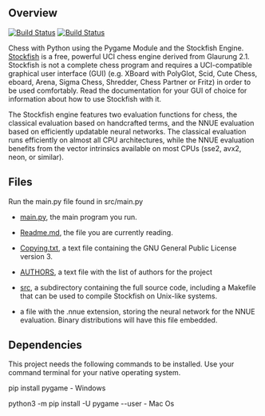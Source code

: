 ## Overview

[![Build Status](https://github.com/official-stockfish/Stockfish/actions/workflows/stockfish.yml/badge.svg)](https://github.com/official-stockfish/Stockfish/actions)
[![Build Status](https://ci.appveyor.com/api/projects/status/github/official-stockfish/Stockfish?branch=master&svg=true)](https://ci.appveyor.com/project/mcostalba/stockfish/branch/master)


Chess with Python using the Pygame Module and the Stockfish Engine.
[Stockfish](https://stockfishchess.org) is a free, powerful UCI chess engine
derived from Glaurung 2.1. Stockfish is not a complete chess program and requires a
UCI-compatible graphical user interface (GUI) (e.g. XBoard with PolyGlot, Scid,
Cute Chess, eboard, Arena, Sigma Chess, Shredder, Chess Partner or Fritz) in order
to be used comfortably. Read the documentation for your GUI of choice for information
about how to use Stockfish with it.

The Stockfish engine features two evaluation functions for chess, the classical
evaluation based on handcrafted terms, and the NNUE evaluation based on efficiently
updatable neural networks. The classical evaluation runs efficiently on almost all
CPU architectures, while the NNUE evaluation benefits from the vector
intrinsics available on most CPUs (sse2, avx2, neon, or similar).

## Files

Run the main.py file found in src/main.py

  * [main.py](https://github.com/Harry-Hopkinson/Chess/blob/main/src/main.py), the main program you run.

  * [Readme.md](https://github.com/Harry-Hopkinson/Chess-in-Python/blob/main/README.md), the file you are currently reading.

  * [Copying.txt](https://github.com/Harry-Hopkinson/Chess-in-Python/blob/main/docs/Stockfish%20Official%20Docs/Copying.txt), a text file containing the GNU General Public License version 3.

  * [AUTHORS](https://github.com/Harry-Hopkinson/Chess-in-Python/blob/main/docs/Stockfish%20Official%20Docs/AUTHORS.txt), a text file with the list of authors for the project

  * [src](https://github.com/Harry-Hopkinson/Chess-in-Python/tree/main/src), a subdirectory containing the full source code, including a Makefile
    that can be used to compile Stockfish on Unix-like systems.

  * a file with the .nnue extension, storing the neural network for the NNUE
    evaluation. Binary distributions will have this file embedded.
    
## Dependencies

This project needs the following commands to be installed. Use your command terminal for your native operating system.

pip install pygame - Windows

python3 -m pip install -U pygame --user - Mac Os


